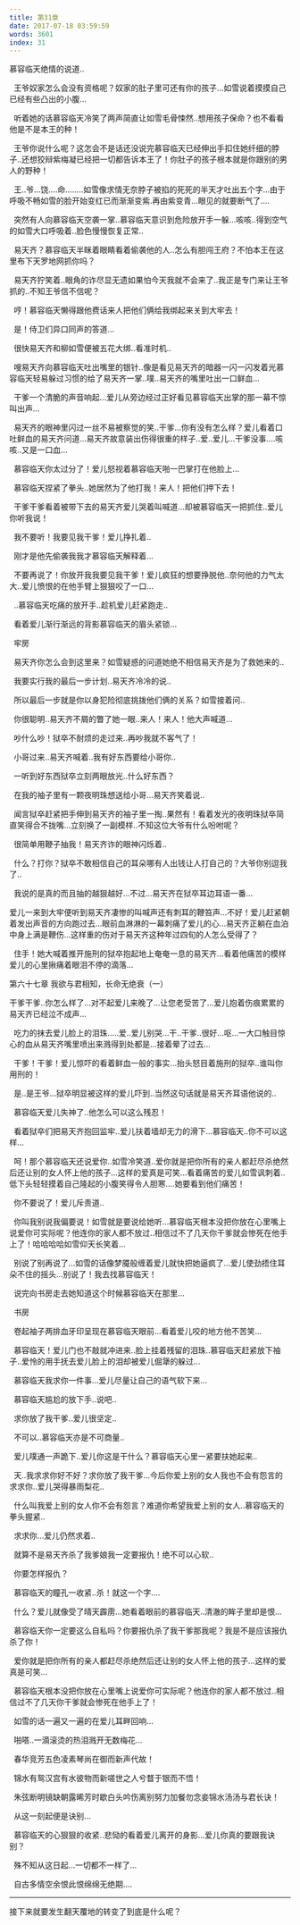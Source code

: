 ```yaml
---
title: 第31章
date: 2017-07-18 03:59:59
words: 3601
index: 31
---
```

<!-- deleteAbove -->


慕容临天绝情的说道..





  王爷奴家怎么会没有资格呢？奴家的肚子里可还有你的孩子...如雪说着摸摸自己已经有些凸出的小腹...





  听着她的话慕容临天冷笑了两声简直让如雪毛骨悚然..想用孩子保命？也不看看他是不是本王的种！





  王爷你说什么呢？这怎会不是话还没说完慕容临天已经伸出手扣住她纤细的脖子..还想狡辩紫梅凝已经把一切都告诉本王了！你肚子的孩子根本就是你跟别的男人的野种！





  王..爷...饶....命........如雪像求情无奈脖子被掐的死死的半天才吐出五个字...由于呼吸不畅如雪的脸开始变红已而渐渐变紫.再由紫变青...眼见的就要断气了....





  突然有人向慕容临天空袭一掌..慕容临天意识到危险放开手一躲...咳咳..得到空气的如雪大口呼吸着..脸色慢慢恢复正常..





  易天齐？慕容临天半眯着眼睛看着偷袭他的人..怎么有胆闯王府？不怕本王在这里布下天罗地网抓你吗？





  易天齐狞笑着..眼角的诈尽显无遗如果怕今天我就不会来了..我正是专门来让王爷抓的..不知王爷信不信呢？





  哼！慕容临天懒得跟他费话来人把他们俩给我绑起来关到大牢去！





  是！侍卫们异口同声的答道...





  很快易天齐和柳如雪便被五花大绑..看准时机..





  嗖易天齐向慕容临天吐出嘴里的银针..像是看见易天齐的暗器一闪一闪发着光慕容临天轻易躲过习惯的给了易天齐一掌..噗..易天齐的嘴里吐出一口鲜血...





  干爹一个清脆的声音响起...爱儿从旁边经过正好看见慕容临天出掌的那一幕不惊叫出声...





  易天齐的眼神里闪过一丝不易被察觉的笑..干爹...你有没有怎么样？爱儿看着口吐鲜血的易天齐问道...易天齐故意装出伤得很重的样子..爱..爱儿...干爹没事....咳咳..又是一口血...





  慕容临天你太过分了！爱儿怒视着慕容临天啪一巴掌打在他脸上...





  慕容临天捏紧了拳头..她居然为了他打我！来人！把他们押下去！





  干爹干爹看着被带下去的易天齐爱儿哭着叫喊道...却被慕容临天一把抓住..爱儿你听我说！





  我不要听！我要见我干爹！爱儿挣扎着..





  刚才是他先偷袭我我才慕容临天解释着...





  不要再说了！你放开我我要见我干爹！爱儿疯狂的想要挣脱他..奈何他的力气太大..爱儿愤恨的在他手臂上狠狠咬了一口...





  ..慕容临天吃痛的放开手..趁机爱儿赶紧跑走..





  看着爱儿渐行渐远的背影慕容临天的眉头紧锁...





  牢房





  易天齐你怎么会到这里来？如雪疑惑的问道她绝不相信易天齐是为了救她来的..





  我要实行我的最后一步计划..易天齐冷冷的说..





  所以最后一步就是你以身犯险彻底挑拨他们俩的关系？如雪接着问..





  你很聪明..易天齐不屑的瞥了她一眼..来人！来人！他大声喊道...





  吵什么吵！狱卒不耐烦的走过来..再吵我就不客气了！





  小哥过来..易天齐喊着..我有好东西要给小哥你..





  一听到好东西狱卒立刻两眼放光..什么好东西？





  在我的袖子里有一颗夜明珠想送给小哥...易天齐笑着说..





  闻言狱卒赶紧把手伸到易天齐的袖子里一掏..果然有！看着发光的夜明珠狱卒简直笑得合不拢嘴...立刻换了一副模样..不知这位大爷有什么吩咐呢？





  很简单用鞭子抽我！易天齐诈的眼神闪烁着..





  什么？打你？狱卒不敢相信自己的耳朵哪有人出钱让人打自己的？大爷你别逗我了..





  我说的是真的而且抽的越狠越好...不过...易天齐在狱卒耳边耳语一番...









爱儿一来到大牢便听到易天齐凄惨的叫喊声还有刺耳的鞭笞声...不好！爱儿赶紧朝着发出声音的方向跑过去...眼前血淋淋的一幕刺痛了爱儿的心...易天齐正躺在血泊中身上满是鞭伤...这样重的伤对于易天齐这种年过四旬的人怎么受得了？





  住手！她大喊着推开施刑的狱卒抱起地上奄奄一息的易天齐...看着他痛苦的模样爱儿的心里揪痛着眼泪不停的滴落...





第六十七章 我欲与君相知，长命无绝衰（一）



干爹干爹..你怎么样了...对不起爱儿来晚了...让您老受苦了...爱儿抱着伤痕累累的易天齐已经泣不成声...





  吃力的抹去爱儿脸上的泪珠.....爱..爱儿别哭...干..干爹..很好...呕...一大口触目惊心的血从易天齐嘴里喷出来溅得到处都是...接着晕了过去...





  干爹！干爹！爱儿惊吓的看着鲜血一般的事实...抬头怒目着施刑的狱卒..谁叫你用刑的！





  是..是王爷...狱卒明显被这样的爱儿吓到..当然这句话就是易天齐耳语他说的..





  慕容临天爱儿失神了..他怎么可以这么残忍！





  看着狱卒们把易天齐抱回监牢..爱儿扶着墙却无力的滑下...慕容临天..你不可以这样...





  呵！那个慕容临天还说爱你..如雪冷笑道..爱你就是把你所有的亲人都赶尽杀绝然后还让别的女人怀上他的孩子...这样的爱真是可笑...看着痛苦的爱儿如雪讽刺着..低下头轻轻摸着自己隆起的小腹笑得令人胆寒....她要看到他们痛苦！





  你不要说了！爱儿斥责道..





  你叫我别说我偏要说！如雪就是要说给她听...慕容临天根本没把你放在心里嘴上说爱你可实际呢？他连你的家人都不放过..相信过不了几天你干爹就会惨死在他手上了！哈哈哈哈如雪仰天长笑着...





  别说了别再说了...如雪的话像梦魇般缠着爱儿就快把她逼疯了...爱儿使劲捂住耳朵不住的摇头...别说了！我去找慕容临天！





  说完向书房走去她知道这个时候慕容临天在那里...





  书房





  卷起袖子两排血牙印呈现在慕容临天眼前...看着爱儿咬的地方他不苦笑...





  慕容临天！爱儿门也不敲就冲进来..脸上挂着残留的泪珠..慕容临天赶紧放下袖子..爱怜的用手抚去爱儿脸上的泪却被爱儿倔犟的躲过...





  慕容临天我求你一件事...爱儿尽量让自己的语气软下来...





  慕容临天尴尬的放下手..说吧..





  求你放了我干爹..爱儿很坚定..





  不可以..慕容临天亦是不可商量..





  爱儿噗通一声跪下..爱儿你这是干什么？慕容临天心里一紧要扶她起来..





  天..我求求你好不好？求你放了我干爹...今后你爱上别的女人我也不会有怨言的求求你..爱儿哭得暴雨梨花..





  什么叫我爱上别的女人你不会有怨言？难道你希望我爱上别的女人..慕容临天的拳头握紧..





  求求你...爱儿仍然求着..





  就算不是易天齐杀了我爹娘我一定要报仇！绝不可以心软..





  你要怎样报仇？





  慕容临天的瞳孔一收紧..杀！就这一个字....





  什么？爱儿就像受了晴天霹雳...她看着眼前的慕容临天..清澈的眸子里却是恨...





  慕容临天你一定要这么自私吗？你要报仇杀了我干爹那我呢？我是不是应该报仇杀了你！





  爱你就是把你所有的亲人都赶尽杀绝然后还让别的女人怀上他的孩子...这样的爱真是可笑...





  慕容临天根本没把你放在心里嘴上说爱你可实际呢？他连你的家人都不放过..相信过不了几天你干爹就会惨死在他手上了！





  如雪的话一遍又一遍的在爱儿耳畔回响...





  啪嗒..一滴滚烫的热泪溅开无数梅花...





  春华竞芳五色凌素琴尚在御而新声代故！





  锦水有鸳汉宫有水彼物而新嗟世之人兮瞀于银而不悟！





  朱弦断明镜缺朝露晞芳时歇白头吟伤离别努力加餐勿念妾锦水汤汤与君长诀！





  从这一刻起便是诀别...





  慕容临天的心狠狠的收紧..悲恸的看着爱儿离开的身影...爱儿你真的要跟我诀别？





  殊不知从这日起...一切都不一样了...





  自古多情空余恨此恨绵绵无绝期....



********************************************************************************



接下来就要发生翻天覆地的转变了到底是什么呢？

　
